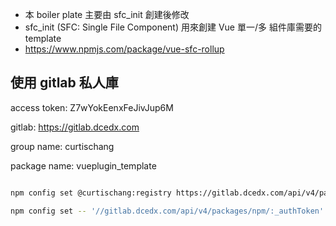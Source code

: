 

- 本 boiler plate 主要由 sfc_init 創建後修改
- sfc_init (SFC: Single File Component) 用來創建 Vue 單一/多 組件庫需要的 template
- https://www.npmjs.com/package/vue-sfc-rollup


## 使用 gitlab 私人庫

access token: Z7wYokEenxFeJivJup6M

gitlab: https://gitlab.dcedx.com

group name: curtischang

package name: vueplugin_template


```bash

npm config set @curtischang:registry https://gitlab.dcedx.com/api/v4/packages/npm

npm config set -- '//gitlab.dcedx.com/api/v4/packages/npm/:_authToken' "Z7wYokEenxFeJivJup6M"


```

